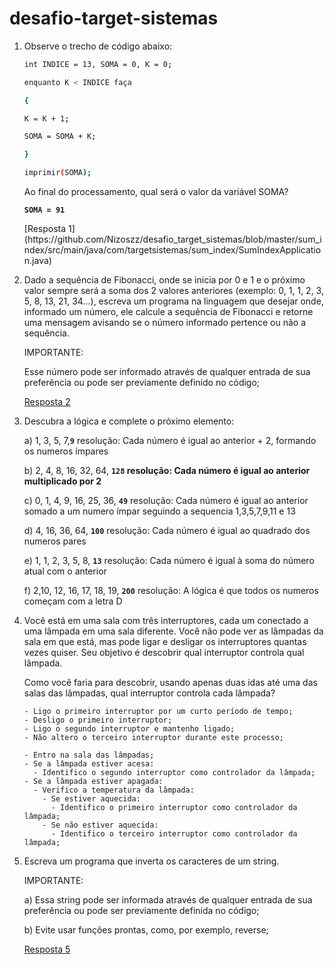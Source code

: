 # desafio-target-sistemas

1. Observe o trecho de código abaixo:

    ```bash
    int INDICE = 13, SOMA = 0, K = 0;

    enquanto K < INDICE faça

    {

    K = K + 1;

    SOMA = SOMA + K;

    }

    imprimir(SOMA);
    ```

    Ao final do processamento, qual será o valor da variável SOMA?
    <p><strong><code>SOMA = 91</code></strong></p>
    [Resposta 1](https://github.com/Nizoszz/desafio_target_sistemas/blob/master/sum_index/src/main/java/com/targetsistemas/sum_index/SumIndexApplication.java)

3. Dado a sequência de Fibonacci, onde se inicia por 0 e 1 e o próximo valor sempre será a soma dos 2 valores anteriores (exemplo: 0, 1, 1, 2, 3, 5, 8, 13, 21, 34...), escreva um programa na linguagem que desejar onde, informado um número, ele calcule a sequência de Fibonacci e retorne uma mensagem avisando se o número informado pertence ou não a sequência.

    <p>IMPORTANTE:</p>
    <p>Esse número pode ser informado através de qualquer entrada de sua preferência ou pode ser previamente definido no código;</p>

    [Resposta 2](https://github.com/Nizoszz/desafio_target_sistemas/blob/master/fibonacci/src/main/java/com/targetsistemas/fibonacci/FibonacciApplication.java)

3) Descubra a lógica e complete o próximo elemento:

    <p>a) 1, 3, 5, 7,<strong><code>9</code></strong> resolução: Cada número é igual ao anterior + 2, formando os numeros ímpares</p>

    <p>b) 2, 4, 8, 16, 32, 64, <strong><code>128</code> resolução: Cada número é igual ao anterior multiplicado por 2</strong></p>

    <p>c) 0, 1, 4, 9, 16, 25, 36, <strong><code>49</code></strong> resolução: Cada número é igual ao anterior somado a um numero ímpar seguindo a sequencia 1,3,5,7,9,11 e 13 </p>

    <p>d) 4, 16, 36, 64, <strong><code>100</code></strong> resolução: Cada número é igual ao quadrado dos numeros pares</p>

    <p>e) 1, 1, 2, 3, 5, 8, <strong><code>13</code></strong> resolução: Cada número é igual à soma do número atual com o anterior</p>

    <p>f) 2,10, 12, 16, 17, 18, 19, <strong><code>200</code></strong> resolução: A lógica é que todos os numeros começam com a letra D</p>

4. Você está em uma sala com três interruptores, cada um conectado a uma lâmpada em uma sala diferente. Você não pode ver as lâmpadas da sala em que está, mas pode ligar e desligar os interruptores quantas vezes quiser. Seu objetivo é descobrir qual interruptor controla qual lâmpada.

    Como você faria para descobrir, usando apenas duas idas até uma das salas das lâmpadas, qual interruptor controla cada lâmpada?


    ```
    - Ligo o primeiro interruptor por um curto período de tempo;
    - Desligo o primeiro interruptor;
    - Ligo o segundo interruptor e mantenho ligado;
    - Não altero o terceiro interruptor durante este processo;
    
    - Entro na sala das lâmpadas;
    - Se a lâmpada estiver acesa:
      - Identifico o segundo interruptor como controlador da lâmpada;
    - Se a lâmpada estiver apagada:
      - Verifico a temperatura da lâmpada:
        - Se estiver aquecida:
          - Identifico o primeiro interruptor como controlador da lâmpada;
        - Se não estiver aquecida:
          - Identifico o terceiro interruptor como controlador da lâmpada;
    ```

5. Escreva um programa que inverta os caracteres de um string.

    <p>IMPORTANTE:</p>
    <p> a) Essa string pode ser informada através de qualquer entrada de sua preferência ou pode ser previamente definida no código;</p>
    <p>b) Evite usar funções prontas, como, por exemplo, reverse;</p>

    [Resposta 5](https://github.com/Nizoszz/desafio_target_sistemas/blob/master/reverse_string/src/main/java/com/targetsistemas/reverse_string/ReverseStringApplication.java)

